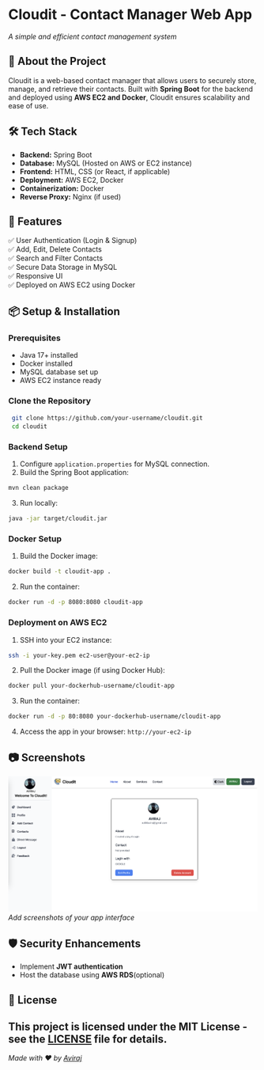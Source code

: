 # Cloudit - Contact Manager Web App
*A simple and efficient contact management system*

## 🚀 About the Project
Cloudit is a web-based contact manager that allows users to securely store, manage, and retrieve their contacts. Built with **Spring Boot** for the backend and deployed using **AWS EC2 and Docker**, Cloudit ensures scalability and ease of use.

## 🛠 Tech Stack
- **Backend:** Spring Boot
- **Database:** MySQL (Hosted on AWS or EC2 instance)
- **Frontend:** HTML, CSS (or React, if applicable)
- **Deployment:** AWS EC2, Docker
- **Containerization:** Docker
- **Reverse Proxy:** Nginx (if used)

## 🎯 Features
✅ User Authentication (Login & Signup)  
✅ Add, Edit, Delete Contacts  
✅ Search and Filter Contacts  
✅ Secure Data Storage in MySQL  
✅ Responsive UI  
✅ Deployed on AWS EC2 using Docker  

## 📦 Setup & Installation
### Prerequisites
- Java 17+ installed
- Docker installed
- MySQL database set up
- AWS EC2 instance ready

### Clone the Repository
```bash
 git clone https://github.com/your-username/cloudit.git
 cd cloudit
```

### Backend Setup
1. Configure `application.properties` for MySQL connection.
2. Build the Spring Boot application:
```bash
mvn clean package
```
3. Run locally:
```bash
java -jar target/cloudit.jar
```

### Docker Setup
1. Build the Docker image:
```bash
docker build -t cloudit-app .
```
2. Run the container:
```bash
docker run -d -p 8080:8080 cloudit-app
```

### Deployment on AWS EC2
1. SSH into your EC2 instance:
```bash
ssh -i your-key.pem ec2-user@your-ec2-ip
```
2. Pull the Docker image (if using Docker Hub):
```bash
docker pull your-dockerhub-username/cloudit-app
```
3. Run the container:
```bash
docker run -d -p 80:8080 your-dockerhub-username/cloudit-app
```
4. Access the app in your browser: `http://your-ec2-ip`

## 📷 Screenshots
![Dashboard](dashboard.png)  
_Add screenshots of your app interface_

## 🛡 Security Enhancements
- Implement **JWT authentication**
- Host the database using **AWS RDS**(optional)

## 📜 License
This project is licensed under the MIT License - see the [LICENSE](LICENSE) file for details.
---
*Made with ❤️ by [Aviraj](https://github.com/aviraj00)*

